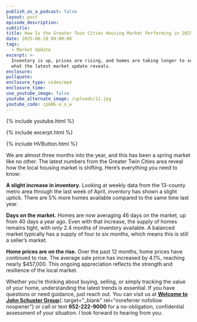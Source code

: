 ```yaml
---
publish_as_a_podcast: false
layout: post
episode_description:
subtitle:
title: How Is the Greater Twin Cities Housing Market Performing in 2025?
date: 2025-06-10 00:00:00
tags:
  - Market Update
excerpt: >-
  Inventory is up, prices are rising, and homes are taking longer to sell—here’s
  what the latest market update reveals.
enclosure:
pullquote:
enclosure_type: video/mp4
enclosure_time:
use_youtube_image: false
youtube_alternate_image: /uploads/11.jpg
youtube_code: cpGNG-a_o_w
---
```

{% include youtube.html %}

{% include excerpt.html %}

{% include HVButton.html %}

We are almost three months into the year, and this has been a spring market like no other. The latest numbers from the Greater Twin Cities area reveal how the local housing market is shifting. Here’s everything you need to know:

**A slight increase in inventory.** Looking at weekly data from the 13-county metro area through the last week of April, inventory has shown a slight uptick. There are 5% more homes available compared to the same time last year.

**Days on the market.** Homes are now averaging 46 days on the market, up from 40 days a year ago. Even with that increase, the supply of homes remains tight, with only 2.4 months of inventory available. A balanced market typically has a supply of four to six months, which means this is still a seller’s market.

**Home prices are on the rise.** Over the past 12 months, home prices have continued to rise. The average sale price has increased by 4.1%, reaching nearly $457,000. This ongoing appreciation reflects the strength and resilience of the local market.

Whether you’re thinking about buying, selling, or simply tracking the value of your home, understanding the latest trends is essential. If you have questions or need guidance, just reach out. You can visit us at [**Welcome to John Schuster Group**](https://www.johnschustergroup.com/){: target="_blank" rel="noreferrer nofollow noopener"} or call or text **952-222-9000** for a no-obligation, confidential assessment of your situation. I look forward to hearing from you.